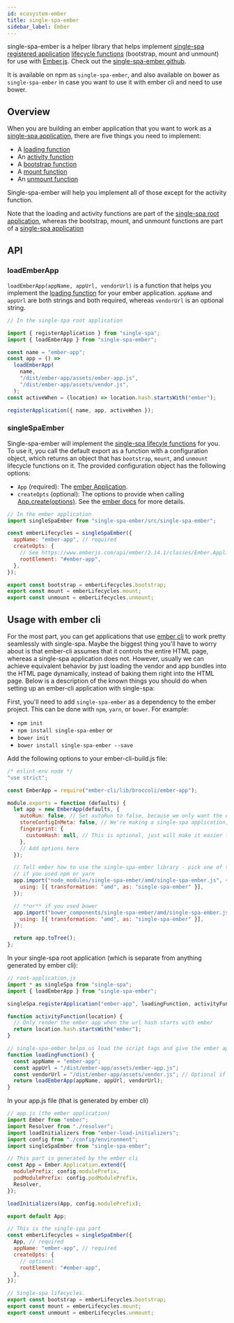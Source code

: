 ```yaml
---
id: ecosystem-ember
title: single-spa-ember
sidebar_label: Ember
---
```


single-spa-ember is a helper library that helps implement [single-spa registered application](configuration#registering-applications) [lifecycle functions](building-applications.md#registered-application-lifecycle) (bootstrap, mount and unmount) for use with [Ember.js](https://www.emberjs.com/). Check out the [single-spa-ember github](https://github.com/single-spa/single-spa-ember).

It is available on npm as `single-spa-ember`, and also available on bower as `single-spa-ember` in case you want to use it with ember cli and need to use bower.

## Overview

When you are building an ember application that you want to work as a [single-spa application](https://github.com/single-spa/single-spa/blob/master/docs/applications.md#registered-applications), there are five things you need to implement:

- A [loading function](https://github.com/single-spa/single-spa/blob/master/docs/root-application.md#loading-function)
- An [activity function](https://github.com/single-spa/single-spa/blob/master/docs/root-application.md#activity-function)
- A [bootstrap function](https://github.com/single-spa/single-spa/blob/master/docs/applications.md#bootstrap)
- A [mount function](https://github.com/single-spa/single-spa/blob/master/docs/applications.md#mount)
- An [unmount function](https://github.com/single-spa/single-spa/blob/master/docs/applications.md#unmount)

Single-spa-ember will help you implement all of those except for the activity function.

Note that the loading and activity functions are part of the [single-spa root application](https://github.com/single-spa/single-spa/blob/master/docs/root-application.md), whereas the bootstrap, mount, and unmount functions are part of a [single-spa application](https://github.com/single-spa/single-spa/blob/master/docs/applications.md)

## API

### loadEmberApp

`loadEmberApp(appName, appUrl, vendorUrl)` is a function that helps you implement the [loading function](https://github.com/single-spa/single-spa/blob/master/docs/root-application.md#loading-function) for your ember application.
`appName` and `appUrl` are both strings and both required, whereas `vendorUrl` is an optional string.

```js
// In the single-spa root application

import { registerApplication } from "single-spa";
import { loadEmberApp } from "single-spa-ember";

const name = "ember-app";
const app = () =>
  loadEmberApp(
    name,
    "/dist/ember-app/assets/ember-app.js",
    "/dist/ember-app/assets/vendor.js",
  );
const activeWhen = (location) => location.hash.startsWith("ember");

registerApplication({ name, app, activeWhen });
```

### singleSpaEmber

Single-spa-ember will implement the [single-spa lifecyle functions](https://github.com/single-spa/single-spa/blob/master/docs/applications.md#application-lifecycle) for you. To use it, you call the default export as a function with a configuration object, which returns an object that has `bootstrap`, `mount`, and `unmount` lifecycle functions on it. The provided configuration object has the following options:

- `App` (required): The [ember Application](https://www.emberjs.com/api/ember/2.14.1/classes/Ember.Application).
- `createOpts` (optional): The options to provide when calling [App.create(options)](https://www.emberjs.com/api/ember/2.14.1/classes/Ember.Application). See the [ember docs](https://www.emberjs.com/api/ember/2.14.1/classes/Ember.Application) for more details.

```js
// In the ember application
import singleSpaEmber from "single-spa-ember/src/single-spa-ember";

const emberLifecycles = singleSpaEmber({
  appName: "ember-app", // required
  createOpts: {
    // See https://www.emberjs.com/api/ember/2.14.1/classes/Ember.Application
    rootElement: "#ember-app",
  },
});

export const bootstrap = emberLifecycles.bootstrap;
export const mount = emberLifecycles.mount;
export const unmount = emberLifecycles.unmount;
```

## Usage with ember cli

For the most part, you can get applications that use [ember cli](https://ember-cli.com/) to work pretty seamlessly with single-spa. Maybe the biggest thing you'll have to worry about is that ember-cli assumes that it controls the entire HTML page, whereas a single-spa application does not. However, usually we can achieve equivalent behavior by just loading the vendor and app bundles into the HTML page dynamically, instead of baking them right into the HTML page. Below is a description of the known things you should do when setting up an ember-cli application with single-spa:

First, you'll need to add `single-spa-ember` as a dependency to the ember project. This can be done with `npm`, `yarn`, or `bower`. For example:

- `npm init`
- `npm install single-spa-ember`
  or
- `bower init`
- `bower install single-spa-ember --save`

Add the following options to your ember-cli-build.js file:

```js
/* eslint-env node */
"use strict";

const EmberApp = require("ember-cli/lib/broccoli/ember-app");

module.exports = function (defaults) {
  let app = new EmberApp(defaults, {
    autoRun: false, // Set autoRun to false, because we only want the ember app to render to the DOM when single-spa tells it to.
    storeConfigInMeta: false, // We're making a single-spa application, which doesn't exclusively own the HTML file. So we don't want to have to have a `<meta>` tag for the ember environment to be initialized.
    fingerprint: {
      customHash: null, // This is optional, just will make it easier for you to have the same url every time you do an ember build.
    },
    // Add options here
  });

  // Tell ember how to use the single-spa-ember library - pick one of the following
  // if you used npm or yarn
  app.import("node_modules/single-spa-ember/amd/single-spa-ember.js", {
    using: [{ transformation: "amd", as: "single-spa-ember" }],
  });

  // **or** if you used bower
  app.import("bower_components/single-spa-ember/amd/single-spa-ember.js", {
    using: [{ transformation: "amd", as: "single-spa-ember" }],
  });

  return app.toTree();
};
```

In your single-spa root application (which is separate from anything generated by ember cli):

```js
// root-application.js
import * as singleSpa from "single-spa";
import { loadEmberApp } from "single-spa-ember";

singleSpa.registerApplication("ember-app", loadingFunction, activityFunction);

function activityFunction(location) {
  // Only render the ember app when the url hash starts with ember
  return location.hash.startsWith("ember");
}

// single-spa-ember helps us load the script tags and give the ember app module to single-spa.
function loadingFunction() {
  const appName = "ember-app";
  const appUrl = "/dist/ember-app/assets/ember-app.js";
  const vendorUrl = "/dist/ember-app/assets/vendor.js"; // Optional if you have one vendor bundle used for many different ember apps
  return loadEmberApp(appName, appUrl, vendorUrl);
}
```

In your app.js file (that is generated by ember cli)

```js
// app.js (the ember application)
import Ember from "ember";
import Resolver from "./resolver";
import loadInitializers from "ember-load-initializers";
import config from "./config/environment";
import singleSpaEmber from "single-spa-ember";

// This part is generated by the ember cli
const App = Ember.Application.extend({
  modulePrefix: config.modulePrefix,
  podModulePrefix: config.podModulePrefix,
  Resolver,
});

loadInitializers(App, config.modulePrefix);

export default App;

// This is the single-spa part
const emberLifecycles = singleSpaEmber({
  App, // required
  appName: "ember-app", // required
  createOpts: {
    // optional
    rootElement: "#ember-app",
  },
});

// Single-spa lifecycles.
export const bootstrap = emberLifecycles.bootstrap;
export const mount = emberLifecycles.mount;
export const unmount = emberLifecycles.unmount;
```

